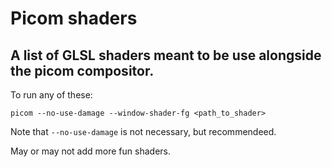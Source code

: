 # Picom shaders
## A list of GLSL shaders meant to be use alongside the picom compositor.

To run any of these:
```
picom --no-use-damage --window-shader-fg <path_to_shader>
```

Note that `--no-use-damage` is not necessary, but recommendeed.

May or may not add more fun shaders.
